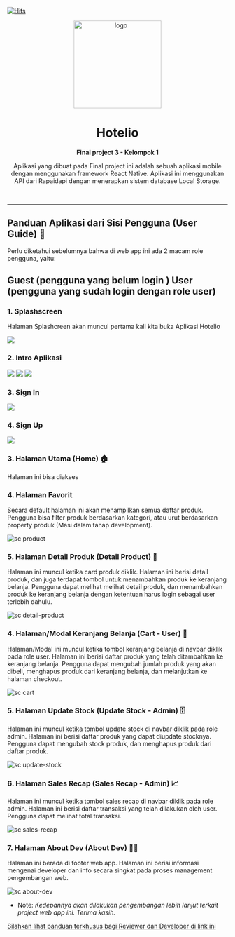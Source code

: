 [![Hits](https://hits.seeyoufarm.com/api/count/incr/badge.svg?url=https%3A%2F%2Fgithub.com%2FMhinHub%2Fsib_react_005_fp2&count_bg=%23050505&title_bg=%23555555&icon=&icon_color=%23B4B4B4&title=hits&edge_flat=true)](https://hits.seeyoufarm.com)

<div align="center">
<img src="public/icon-512x512.png" alt="logo" width="200" height="auto" />
  <h1>Hotelio</h1>
  <p><b>Final project 3 - Kelompok 1</b></p>
  <p>Aplikasi yang dibuat pada Final project ini adalah sebuah aplikasi mobile dengan menggunakan framework React Native. Aplikasi ini menggunakan API dari Rapaidapi dengan menerapkan sistem database  Local Storage.
</p>
</div>
<br/>

---

## Panduan Aplikasi dari Sisi Pengguna (User Guide) 📒

Perlu diketahui sebelumnya bahwa di web app ini ada 2 macam role pengguna, yaitu:

Guest (pengguna yang belum login )
User (pengguna yang sudah login dengan role user)
---

### 1. Splashscreen

Halaman Splashcreen akan muncul pertama kali kita buka Aplikasi Hotelio

![](./README-ASSET/page/splashcreen.png)

### 2. Intro Aplikasi
![](./README-ASSET/page/appintro1.png)
![](./README-ASSET/page/appintro2.png)
![](./README-ASSET/page/appintro3.png)

### 3. Sign In

![](./README-ASSET/page/signin.png)

### 4. Sign Up

![](./README-ASSET/page/signup.png)
### 3. Halaman Utama (Home) 🏠

Halaman ini bisa diakses


### 4. Halaman Favorit

Secara default halaman ini akan menampilkan semua daftar produk. Pengguna bisa filter produk berdasarkan kategori, atau urut berdasarkan property produk (Masi dalam tahap development).

![sc product](./README-ASSET/page/products.png)

### 5. Halaman Detail Produk (Detail Product) 📜

Halaman ini muncul ketika card produk diklik. Halaman ini berisi detail produk, dan juga terdapat tombol untuk menambahkan produk ke keranjang belanja. Pengguna dapat melihat melihat detail produk, dan menambahkan produk ke keranjang belanja dengan ketentuan harus login sebagai user terlebih dahulu.

![sc detail-product](./README-ASSET/page/detail-product.png)

### 4. Halaman/Modal Keranjang Belanja (Cart - User) 🛒

Halaman/Modal ini muncul ketika tombol keranjang belanja di navbar diklik pada role user. Halaman ini berisi daftar produk yang telah ditambahkan ke keranjang belanja. Pengguna dapat mengubah jumlah produk yang akan dibeli, menghapus produk dari keranjang belanja, dan melanjutkan ke halaman checkout.

![sc cart](./README-ASSET/modal/cart.png)

### 5. Halaman Update Stock (Update Stock - Admin) 🗄️

Halaman ini muncul ketika tombol update stock di navbar diklik pada role admin. Halaman ini berisi daftar produk yang dapat diupdate stocknya. Pengguna dapat mengubah stock produk, dan menghapus produk dari daftar produk.

![sc update-stock](./README-ASSET/page/update-stock.png)

### 6. Halaman Sales Recap (Sales Recap - Admin) 📈

Halaman ini muncul ketika tombol sales recap di navbar diklik pada role admin. Halaman ini berisi daftar transaksi yang telah dilakukan oleh user. Pengguna dapat melihat total transaksi.

![sc sales-recap](./README-ASSET/page/sales-recap.png)

### 7. Halaman About Dev (About Dev) 👨‍💻

Halaman ini berada di footer web app. Halaman ini berisi informasi mengenai developer dan info secara singkat pada proses management pengembangan web.

![sc about-dev](./README-ASSET/page/about-dev.png)

- Note: _Kedepannya akan dilakukan pengembangan lebih lanjut terkait project web app ini. Terima kasih._

[Silahkan lihat panduan terkhusus bagi Reviewer dan Developer di link ini](./docs)
